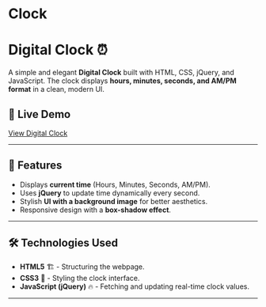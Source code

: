 # Clock

# Digital Clock ⏰

A simple and elegant **Digital Clock** built with HTML, CSS, jQuery, and JavaScript. The clock displays **hours, minutes, seconds, and AM/PM format** in a clean, modern UI.

## 🚀 Live Demo
[View Digital Clock]((https://raj85446696.github.io/Clock/))

---

## 📌 Features
- Displays **current time** (Hours, Minutes, Seconds, AM/PM).
- Uses **jQuery** to update time dynamically every second.
- Stylish **UI with a background image** for better aesthetics.
- Responsive design with a **box-shadow effect**.

---

## 🛠️ Technologies Used
- **HTML5** 🏗️ - Structuring the webpage.
- **CSS3** 🎨 - Styling the clock interface.
- **JavaScript (jQuery)** 🔥 - Fetching and updating real-time clock values.

---
